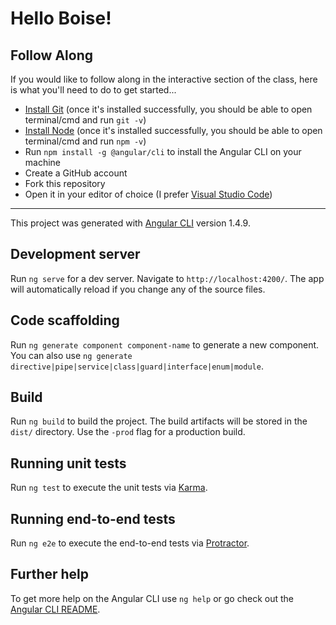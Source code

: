# Hello Boise!

## Follow Along
If you would like to follow along in the interactive section of the class, here is what you'll need to do to get started...

- [Install Git](https://git-scm.com/) (once it's installed successfully, you should be able to open terminal/cmd and run `git -v`)
- [Install Node](https://nodejs.org/en/) (once it's installed successfully, you should be able to open terminal/cmd and run `npm -v`)
- Run `npm install -g @angular/cli` to install the Angular CLI on your machine
- Create a GitHub account
- Fork this repository
- Open it in your editor of choice (I prefer [Visual Studio Code](https://code.visualstudio.com/))

---

This project was generated with [Angular CLI](https://github.com/angular/angular-cli) version 1.4.9.

## Development server

Run `ng serve` for a dev server. Navigate to `http://localhost:4200/`. The app will automatically reload if you change any of the source files.

## Code scaffolding

Run `ng generate component component-name` to generate a new component. You can also use `ng generate directive|pipe|service|class|guard|interface|enum|module`.

## Build

Run `ng build` to build the project. The build artifacts will be stored in the `dist/` directory. Use the `-prod` flag for a production build.

## Running unit tests

Run `ng test` to execute the unit tests via [Karma](https://karma-runner.github.io).

## Running end-to-end tests

Run `ng e2e` to execute the end-to-end tests via [Protractor](http://www.protractortest.org/).

## Further help

To get more help on the Angular CLI use `ng help` or go check out the [Angular CLI README](https://github.com/angular/angular-cli/blob/master/README.md).
